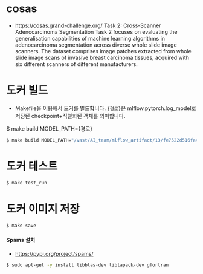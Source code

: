 # cosas
- https://cosas.grand-challenge.org/
Task 2: Cross-Scanner Adenocarcinoma Segmentation
Task 2 focuses on evaluating the generalisation capabilities of machine learning algorithms in adenocarcinoma segmentation across diverse whole slide image scanners. The dataset comprises image patches extracted from whole slide image scans of invasive breast carcinoma tissues, acquired with six different scanners of different manufacturers. 



# 도커 빌드
- Makefile을 이용해서 도커를 빌드합니다. `{경로}`은 mlflow.pytorch.log_model로 저장된 checkpoint+직렬화된 객체를 의미합니다.

$ make build MODEL_PATH={경로}
```bash
$ make build MODEL_PATH="/vast/AI_team/mlflow_artifact/13/fe7522d516fa476fb55c003754702bd2/artifacts/model/data/model.pth"
```

# 도커 테스트
```bash
$ make test_run
```

# 도커 이미지 저장
```bash
$ make save
```


#### Spams 설치
- https://pypi.org/project/spams/
```bash
$ sudo apt-get -y install libblas-dev liblapack-dev gfortran
```